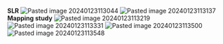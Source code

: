 **SLR**
![Pasted image 20240123113044](Pasted%20image%2020240123113044.png)
![Pasted image 20240123113137](Pasted%20image%2020240123113137.png)
**Mapping study**
![Pasted image 20240123113219](Pasted%20image%2020240123113219.png)
![Pasted image 20240123113331](Pasted%20image%2020240123113331.png)
![Pasted image 20240123113500](Pasted%20image%2020240123113500.png)
![Pasted image 20240123113548](Pasted%20image%2020240123113548.png)

